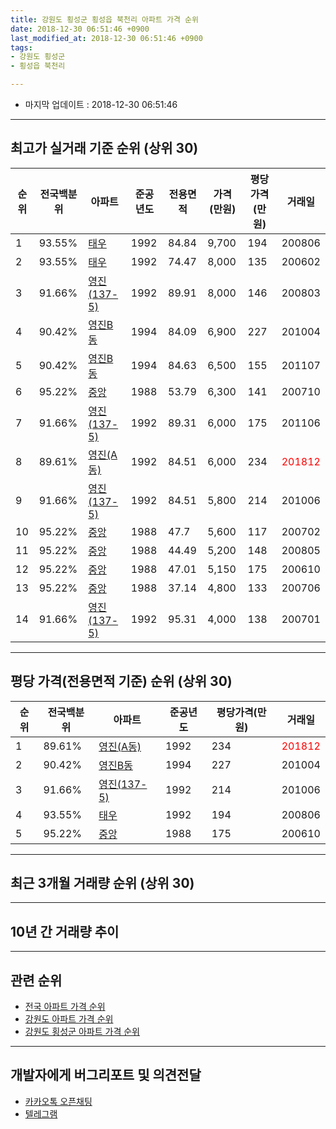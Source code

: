 ```yaml
---
title: 강원도 횡성군 횡성읍 북천리 아파트 가격 순위
date: 2018-12-30 06:51:46 +0900
last_modified_at: 2018-12-30 06:51:46 +0900
tags:
- 강원도 횡성군
- 횡성읍 북천리

---
```


* 마지막 업데이트 : 2018-12-30 06:51:46

---

## 최고가 실거래 기준 순위 (상위 30)


|순위|전국백분위|아파트|준공년도|전용면적|가격(만원)|평당가격(만원)|거래일|
|---|---|---|---|---|---|---|---|
|1|93.55%|[태우](https://search.naver.com/search.naver?query=%EA%B0%95%EC%9B%90%EB%8F%84+%ED%9A%A1%EC%84%B1%EA%B5%B0+%ED%9A%A1%EC%84%B1%EC%9D%8D+%EB%B6%81%EC%B2%9C%EB%A6%AC+%ED%83%9C%EC%9A%B0)|1992|84.84|9,700|194|200806|
|2|93.55%|[태우](https://search.naver.com/search.naver?query=%EA%B0%95%EC%9B%90%EB%8F%84+%ED%9A%A1%EC%84%B1%EA%B5%B0+%ED%9A%A1%EC%84%B1%EC%9D%8D+%EB%B6%81%EC%B2%9C%EB%A6%AC+%ED%83%9C%EC%9A%B0)|1992|74.47|8,000|135|200602|
|3|91.66%|[영진(137-5)](https://search.naver.com/search.naver?query=%EA%B0%95%EC%9B%90%EB%8F%84+%ED%9A%A1%EC%84%B1%EA%B5%B0+%ED%9A%A1%EC%84%B1%EC%9D%8D+%EB%B6%81%EC%B2%9C%EB%A6%AC+%EC%98%81%EC%A7%84%28137-5%29)|1992|89.91|8,000|146|200803|
|4|90.42%|[영진B동](https://search.naver.com/search.naver?query=%EA%B0%95%EC%9B%90%EB%8F%84+%ED%9A%A1%EC%84%B1%EA%B5%B0+%ED%9A%A1%EC%84%B1%EC%9D%8D+%EB%B6%81%EC%B2%9C%EB%A6%AC+%EC%98%81%EC%A7%84B%EB%8F%99)|1994|84.09|6,900|227|201004|
|5|90.42%|[영진B동](https://search.naver.com/search.naver?query=%EA%B0%95%EC%9B%90%EB%8F%84+%ED%9A%A1%EC%84%B1%EA%B5%B0+%ED%9A%A1%EC%84%B1%EC%9D%8D+%EB%B6%81%EC%B2%9C%EB%A6%AC+%EC%98%81%EC%A7%84B%EB%8F%99)|1994|84.63|6,500|155|201107|
|6|95.22%|[중앙](https://search.naver.com/search.naver?query=%EA%B0%95%EC%9B%90%EB%8F%84+%ED%9A%A1%EC%84%B1%EA%B5%B0+%ED%9A%A1%EC%84%B1%EC%9D%8D+%EB%B6%81%EC%B2%9C%EB%A6%AC+%EC%A4%91%EC%95%99)|1988|53.79|6,300|141|200710|
|7|91.66%|[영진(137-5)](https://search.naver.com/search.naver?query=%EA%B0%95%EC%9B%90%EB%8F%84+%ED%9A%A1%EC%84%B1%EA%B5%B0+%ED%9A%A1%EC%84%B1%EC%9D%8D+%EB%B6%81%EC%B2%9C%EB%A6%AC+%EC%98%81%EC%A7%84%28137-5%29)|1992|89.31|6,000|175|201106|
|8|89.61%|[영진(A동)](https://search.naver.com/search.naver?query=%EA%B0%95%EC%9B%90%EB%8F%84+%ED%9A%A1%EC%84%B1%EA%B5%B0+%ED%9A%A1%EC%84%B1%EC%9D%8D+%EB%B6%81%EC%B2%9C%EB%A6%AC+%EC%98%81%EC%A7%84%28A%EB%8F%99%29)|1992|84.51|6,000|234|<span style="color:red">201812</span>|
|9|91.66%|[영진(137-5)](https://search.naver.com/search.naver?query=%EA%B0%95%EC%9B%90%EB%8F%84+%ED%9A%A1%EC%84%B1%EA%B5%B0+%ED%9A%A1%EC%84%B1%EC%9D%8D+%EB%B6%81%EC%B2%9C%EB%A6%AC+%EC%98%81%EC%A7%84%28137-5%29)|1992|84.51|5,800|214|201006|
|10|95.22%|[중앙](https://search.naver.com/search.naver?query=%EA%B0%95%EC%9B%90%EB%8F%84+%ED%9A%A1%EC%84%B1%EA%B5%B0+%ED%9A%A1%EC%84%B1%EC%9D%8D+%EB%B6%81%EC%B2%9C%EB%A6%AC+%EC%A4%91%EC%95%99)|1988|47.7|5,600|117|200702|
|11|95.22%|[중앙](https://search.naver.com/search.naver?query=%EA%B0%95%EC%9B%90%EB%8F%84+%ED%9A%A1%EC%84%B1%EA%B5%B0+%ED%9A%A1%EC%84%B1%EC%9D%8D+%EB%B6%81%EC%B2%9C%EB%A6%AC+%EC%A4%91%EC%95%99)|1988|44.49|5,200|148|200805|
|12|95.22%|[중앙](https://search.naver.com/search.naver?query=%EA%B0%95%EC%9B%90%EB%8F%84+%ED%9A%A1%EC%84%B1%EA%B5%B0+%ED%9A%A1%EC%84%B1%EC%9D%8D+%EB%B6%81%EC%B2%9C%EB%A6%AC+%EC%A4%91%EC%95%99)|1988|47.01|5,150|175|200610|
|13|95.22%|[중앙](https://search.naver.com/search.naver?query=%EA%B0%95%EC%9B%90%EB%8F%84+%ED%9A%A1%EC%84%B1%EA%B5%B0+%ED%9A%A1%EC%84%B1%EC%9D%8D+%EB%B6%81%EC%B2%9C%EB%A6%AC+%EC%A4%91%EC%95%99)|1988|37.14|4,800|133|200706|
|14|91.66%|[영진(137-5)](https://search.naver.com/search.naver?query=%EA%B0%95%EC%9B%90%EB%8F%84+%ED%9A%A1%EC%84%B1%EA%B5%B0+%ED%9A%A1%EC%84%B1%EC%9D%8D+%EB%B6%81%EC%B2%9C%EB%A6%AC+%EC%98%81%EC%A7%84%28137-5%29)|1992|95.31|4,000|138|200701|


---

## 평당 가격(전용면적 기준) 순위 (상위 30)


|순위|전국백분위|아파트|준공년도|평당가격(만원)|거래일|
|---|---|---|---|---|---|
|1|89.61%|[영진(A동)](https://search.naver.com/search.naver?query=%EA%B0%95%EC%9B%90%EB%8F%84+%ED%9A%A1%EC%84%B1%EA%B5%B0+%ED%9A%A1%EC%84%B1%EC%9D%8D+%EB%B6%81%EC%B2%9C%EB%A6%AC+%EC%98%81%EC%A7%84%28A%EB%8F%99%29)|1992|234|<span style="color:red">201812</span>|
|2|90.42%|[영진B동](https://search.naver.com/search.naver?query=%EA%B0%95%EC%9B%90%EB%8F%84+%ED%9A%A1%EC%84%B1%EA%B5%B0+%ED%9A%A1%EC%84%B1%EC%9D%8D+%EB%B6%81%EC%B2%9C%EB%A6%AC+%EC%98%81%EC%A7%84B%EB%8F%99)|1994|227|201004|
|3|91.66%|[영진(137-5)](https://search.naver.com/search.naver?query=%EA%B0%95%EC%9B%90%EB%8F%84+%ED%9A%A1%EC%84%B1%EA%B5%B0+%ED%9A%A1%EC%84%B1%EC%9D%8D+%EB%B6%81%EC%B2%9C%EB%A6%AC+%EC%98%81%EC%A7%84%28137-5%29)|1992|214|201006|
|4|93.55%|[태우](https://search.naver.com/search.naver?query=%EA%B0%95%EC%9B%90%EB%8F%84+%ED%9A%A1%EC%84%B1%EA%B5%B0+%ED%9A%A1%EC%84%B1%EC%9D%8D+%EB%B6%81%EC%B2%9C%EB%A6%AC+%ED%83%9C%EC%9A%B0)|1992|194|200806|
|5|95.22%|[중앙](https://search.naver.com/search.naver?query=%EA%B0%95%EC%9B%90%EB%8F%84+%ED%9A%A1%EC%84%B1%EA%B5%B0+%ED%9A%A1%EC%84%B1%EC%9D%8D+%EB%B6%81%EC%B2%9C%EB%A6%AC+%EC%A4%91%EC%95%99)|1988|175|200610|


---

## 최근 3개월 거래량 순위 (상위 30)


<div style="width:100%;">
    <canvas id="deal_count_ranking" height="250"></canvas>
</div>


<script>
new Chart(document.getElementById("deal_count_ranking"), {
    type: 'horizontalBar',
    data: {
        labels: ['태우', '중앙', '영진(A동)'],
        datasets: [{
            label: '실거래 수',
            data: [4, 3, 1],
            borderColor: "rgba(255, 0, 128, 1)",
            backgroundColor: "rgba(255, 0, 128, 0.5)",
            fill: false,
        }]
    },
    options: {
        responsive: true,
        title: {
            display: true,
            text: '최근 3개월 거래량 순위'
        },
        tooltips: {
            mode: 'index',
            intersect: false,
            callbacks: {
                title: function(tooltipItems, data) {
                    return "실거래 수:";
                },
                label: function(tooltipItem, data) {
                    return data.labels[tooltipItem.index] + ": " + tooltipItem.xLabel;
                }
            }
        },
        hover: {
            mode: 'nearest',
            intersect: true
        },
        scales: {
            xAxes: [{
                display: true,
                scaleLabel: {
                    display: true,
                    labelString: '실거래 수'
                },
                ticks: {
                    suggestedMin: 0,
                }
            }],
            yAxes: [{
                display: true,
                ticks: {
                    autoSkip: false,
                    callback: function(value, index, values) {
                        if (value.length > 15)
                            return value.substr(0, 13) + "...";
                        else
                            return value;
                    }
                },
                scaleLabel: {
                    display: false,
                }
            }]
        }
    }
});

</script>


---

## 10년 간 거래량 추이


<div style="width:100%;">
    <canvas id="deal_progress" height="250"></canvas>
</div>

<script>
new Chart(document.getElementById("deal_progress"), {
    type: 'line',
    data: {
        labels: ['200812','200901','200902','200903','200904','200905','200906','200907','200908','200909','200910','200911','200912','201001','201002','201003','201004','201005','201006','201007','201008','201009','201010','201011','201012','201101','201102','201103','201104','201105','201106','201107','201108','201109','201110','201111','201112','201201','201202','201203','201204','201205','201206','201207','201208','201209','201210','201211','201212','201301','201302','201303','201304','201305','201306','201307','201308','201309','201310','201311','201312','201401','201402','201403','201404','201405','201406','201407','201408','201409','201410','201411','201412','201501','201502','201503','201504','201505','201506','201507','201508','201509','201510','201511','201512','201601','201602','201603','201604','201605','201606','201607','201608','201609','201610','201611','201612','201701','201702','201703','201704','201705','201706','201707','201708','201709','201710','201711','201712','201801','201802','201803','201804','201805','201806','201807','201808','201809','201810','201811','201812'],
        datasets: [{
            label: '실거래 수',
            pointRadius: 1,
            data: [3, 1, 2, 6, 4, 1, 3, 6, 2, 5, 2, 2, 1, 1, 0, 1, 4, 2, 4, 2, 4, 2, 2, 2, 3, 1, 0, 5, 2, 1, 2, 5, 2, 2, 2, 1, 1, 1, 3, 7, 1, 5, 4, 2, 2, 6, 2, 3, 2, 2, 1, 4, 2, 4, 4, 0, 1, 3, 4, 3, 4, 3, 3, 4, 3, 4, 2, 1, 5, 2, 3, 0, 0, 2, 3, 3, 3, 3, 1, 1, 3, 2, 1, 1, 2, 5, 2, 5, 1, 2, 3, 3, 1, 6, 7, 1, 0, 3, 1, 2, 3, 2, 2, 3, 6, 4, 5, 4, 3, 2, 2, 5, 3, 4, 4, 4, 1, 2, 3, 2, 3],
            borderColor: "rgba(255, 201, 14, 1)",
            backgroundColor: "rgba(255, 201, 14, 0.5)",
            fill: true,
        }]
    },
    options: {
        responsive: true,
        title: {
            display: true,
            text: '10년간 거래량 추이'
        },
        tooltips: {
            mode: 'index',
            intersect: false,
        },
        hover: {
            mode: 'nearest',
            intersect: true
        },
        scales: {
            xAxes: [{
                display: true,
                scaleLabel: {
                    display: true,
                    labelString: '년/월'
                }
            }],
            yAxes: [{
                display: true,
                ticks: {
                    suggestedMin: 0,
                },
                scaleLabel: {
                    display: true,
                    labelString: '실거래 수'
                }
            }]
        }
    }
});

</script>


---

## 관련 순위

- [전국 아파트 가격 순위](https://inasie.github.io/apt-ranking/전국)
- [강원도 아파트 가격 순위](https://inasie.github.io/apt-ranking/강원도)
- [강원도 횡성군 아파트 가격 순위](https://inasie.github.io/apt-ranking/강원도-횡성군)


---

## 개발자에게 버그리포트 및 의견전달

- [카카오톡 오픈채팅](https://open.kakao.com/o/gLJUAP4)
- [텔레그램](https://t.me/inasie)

